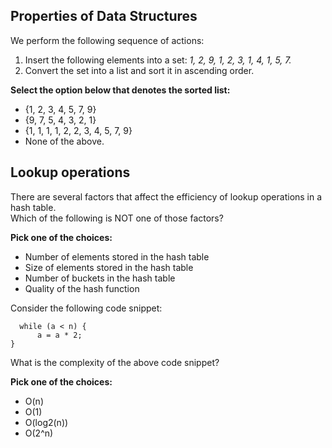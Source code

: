 ## Properties of Data Structures ##

We perform the following sequence of actions:  
 1. Insert the following elements into a set: *1, 2, 9, 1, 2, 3, 1, 4, 1, 5, 7.*  
2. Convert the set into a list and sort it in ascending order.  
 
**Select the option below that denotes the sorted list:**  

* {1, 2, 3, 4, 5, 7, 9}
* {9, 7, 5, 4, 3, 2, 1}
* {1, 1, 1, 1, 2, 2, 3, 4, 5, 7, 9}
* None of the above.

## Lookup operations ##

There are several factors that affect the efficiency of lookup operations in a hash table.  
Which of the following is NOT one of those factors?  

**Pick one of the choices:**  

* Number of elements stored in the hash table 
* Size of elements stored in the hash table 
* Number of buckets in the hash table
* Quality of the hash function
  
  
Consider the following code snippet:
```int a = 1;
  while (a < n) {
      a = a * 2;
}
```
What is the complexity of the above code snippet?

**Pick one of the choices:**  

* O(n)
* O(1)
* O(log2(n))
* O(2^n)
